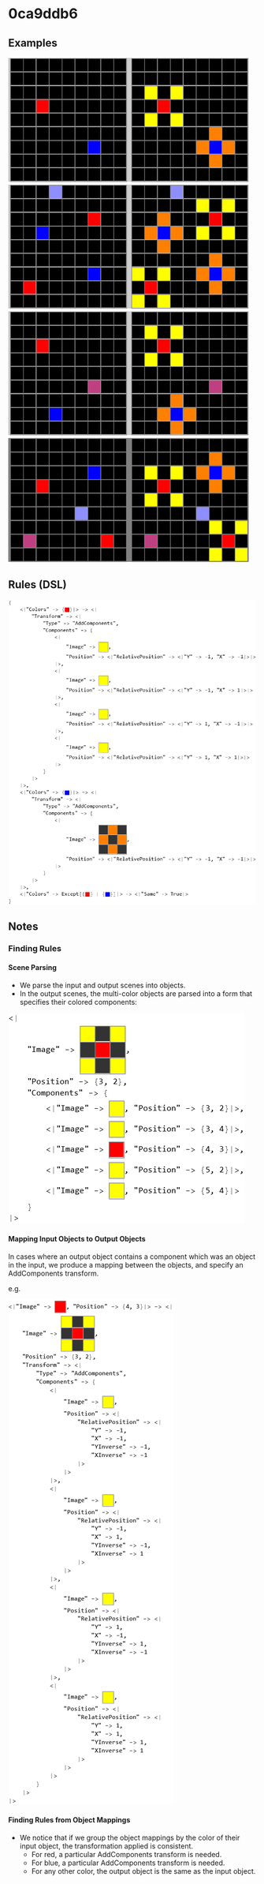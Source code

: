 # 0ca9ddb6

## Examples

![ARC examples for 0ca9ddb6](examples.png?raw=true)

## Rules (DSL)

![DSL rules for 0ca9ddb6](rules.png?raw=true)

## Notes

### Finding Rules


#### Scene Parsing

* We parse the input and output scenes into objects.
* In the output scenes, the multi-color objects are parsed into a form that specifies their colored components:

![image 1](image1.png?raw=true)

#### Mapping Input Objects to Output Objects

In cases where an output object contains a component which was an object in the input, we produce a mapping between the objects, and specify an AddComponents transform.

e.g.


![image 2](image2.png?raw=true)

#### Finding Rules from Object Mappings

* We notice that if we group the object mappings by the color of their input object, the transformation applied is consistent.
   * For red, a particular AddComponents transform is needed.
   * For blue, a particular AddComponents transform is needed.
   * For any other color, the output object is the same as the input object.